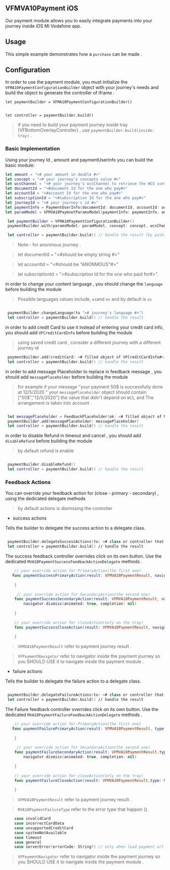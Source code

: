 
## VFMVA10Payment iOS 

Our payment module allows you to easily integrate payments into your journey inside iOS Mi Vodafone app.

## Usage

This simple example demonstrates how a `purchase` can be made .


## Configuration 

In order to use the payment module, you must initialize the `VFMA10PaymentConfigurationBuilder` object with your journey's needs and build the object to generate the controller of iframe .

```
let paymentBuilder = VFMA10PaymentConfigurationBuilder()


let controller = paymentBuilder.build() 
```
> if you need to build your payment journey inside tray (VFBottomOverlayController) , use ```paymentBuilder.build(inside: tray)``` . 

### Basic Implementation
Using your journey Id , amount and paymentUserInfo you can build the basic module:

```swift
let amount = "<# your amount in double #>"
let concept = "<# your journey's concepto value #>"
let wcsChannel = "<# your journey's wcsChannel to retrieve the WCS content#>"
let documentId = "<#document Id for the one who pay#>"
let accountId = "<#account Id for the one who pay#>"
let subscriptionId = "<#subscription Id for the one who pay#>"
let journeyId = "<# your journey's id #>"
let paymentInfo = PaymentUserInfo(documentId: documentId, accountId: accountId, subscriptionId: subscriptionId)
let paramModel = VFMVA10PaymnetParamsModel(paymentInfo: paymentInfo, amount: amount, journeyId: journeyId)

 let paymentBuilder = VFMA10PaymentConfigurationBuilder()
 paymentBuilder.with(paramsModel: paramModel, concept: concept, wcsChannel: wcsChannel)

 let controller = paymentBuilder.build() // handle the result (by pushing - presenting , ....)

```
> Note:- for anonmous journey . 

> let documentId = "<#should be empty string #>"

> let accountId = "<#should be "ANONMOUS"#>"

> let subscriptionId = "<#subscription Id for the one who paid for#>". 


in order to change your content language , you should change the `language` before building the module 

> Possible languages values include, `es`and `en` and by default is `es`

```swift

 paymentBuilder.changeLanguage(to "<# journey's language #>") 
 let controller = paymentBuilder.build() // handle the result 

```
in order to add credit Card to use it instead of entering your credit card info, you should add `VFCreditCardInfo` before building the module 

> using saved credit card , consider a different journey with a different journey id 

```swift
 paymentBuilder.add(creditCard: <# filled object of VFCreditCardInfo#>)
 let controller = paymentBuilder.build() // handle the result 

```
in order to add message Placeholder to replace in feedback message , you should add `messagePlaceholder` before building the module 

> for example if your message "your payment 50$ is successfully done at 12/5/2020 " 
> your `messagePlaceholder` object should contain ["50$","12/5/2020"] the value that didn't depend on `WCS`, and The arrangement is taken into account .


```swift

 let messagePlaceholder = FeedbackPlaceholder(ok: <# filled object of MessagePlaceholder#>)
 paymentBuilder.add(messagePlaceholder: messagePlaceholder)
 let controller = paymentBuilder.build() // handle the result 

```
in order to disable Refund in timeout and cancel , you should add `disableRefund` before building the module 

> by default refund is enable 

```swift

 paymentBuilder.disableRefund()
 let controller = paymentBuilder.build() // handle the result 

```
### Feedback Actions 
You can override your feedback action for (close - primary - secondary) , using the dedicated delegate methods

> by default actions is dismissing the controller
  
  - success actions

Tells the builder to delegate the success action to a delegate class.

```swift

 paymentBuilder.delegateSuccessActions(to: <# class or controller that implement MVA10PaymentSuccessFeedbackActionDelegate protocol#>)
 let controller = paymentBuilder.build() // handle the result 

```
The success feedback controller overrides click on its own button. Use the dedicated `MVA10PaymentSuccessFeedbackActionDelegate` methods .

```swift
    // your override action for PrimaryAction(the first one)
   func paymentSuccessPrimaryAction(result: VFMVA10PaymentResult, navigator: VFPaymentNavigator) {
       
    }
   
     // your override action for SecondaryAction(the second one)
    func paymentSuccessSecondaryAction(result: VFMVA10PaymentResult, navigator: VFPaymentNavigator) {
        navigator.dismiss(animated: true, completion: nil)
        
    }
    
    // your override action for closeAction(only on the tray)
    func paymentSuccessCloseAction(result: VFMVA10PaymentResult, navigator: VFPaymentNavigator) {
        
    }
```
> `VFMVA10PaymentResult` refer to payment journey result .

> `VFPaymentNavigator` refer to navigator inside the payment journey so you SHOULD USE it to navigate inside the payment module .


  - failure actions

Tells the builder to delegate the failure action to a delegate class.

```swift

 paymentBuilder.delegateFailureActions(to: <# class or controller that implement MVA10PaymentFailureFeedbackActionDelegate protocol#>)
 let controller = paymentBuilder.build() // handle the result 

```
The Failure feedback controller overrides click on its own button. Use the dedicated `MVA10PaymentFailureFeedbackActionDelegate` methods .

```swift
    // your override action for PrimaryAction(the first one)
   func paymentFailurePrimaryAction(result: VFMVA10PaymentResult, type: MVA10PaymentFailureType, navigator: VFPaymentNavigator) {
       
    }
   
     // your override action for SecondaryAction(the second one)
    func paymentFailureSecondaryAction(result: VFMVA10PaymentResult,type: MVA10PaymentFailureType, navigator: VFPaymentNavigator) {
        navigator.dismiss(animated: true, completion: nil)
        
    }
    
    // your override action for closeAction(only on the tray)
    func paymentFailureCloseAction(result: VFMVA10PaymentResult,type: MVA10PaymentFailureType, navigator: VFPaymentNavigator) {
        
    }
```
> `VFMVA10PaymentResult` refer to payment journey result .

> `MVA10PaymentFailureType` refer to the error type that happen ().
```swift
    case invalidCard
    case incorrectCardData
    case unsupportedCreditCard
    case systemNotAvailable
    case timeout
    case general
    case serverError(errorCode: String?) // only when load payment url

```
> `VFPaymentNavigator` refer to navigator inside the payment journey so you SHOULD USE it to navigate inside the payment module .
